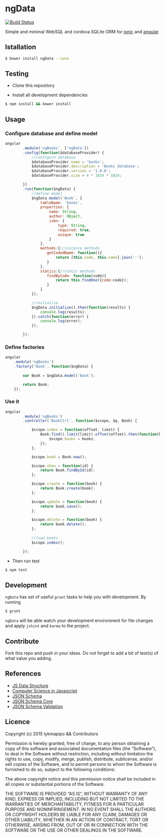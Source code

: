 ngData
======
[![Build Status](https://travis-ci.org/lykmapipo/ngData.svg?branch=master)](https://travis-ci.org/lykmapipo/ngData)

Simple and minimal WebSQL and cordova SQLite ORM for [ionic](https://github.com/driftyco/ionic) and [angular](https://github.com/angular/angular)

## Istallation
```sh
$ bower install ngData --save
```

## Testing

* Clone this repository

* Install all development dependencies
```sh
$ npm install && bower install
```

## Usage

### Configure database and define model
```js
angular
        .module('ngBooks', ['ngData'])
        .config(function($databaseProvider) {
            //configure database
            $databaseProvider.name = 'books';
            $databaseProvider.description = 'Books database';
            $databaseProvider.version = '1.0.0';
            $databaseProvider.size = 4 * 1024 * 1024;

        })
        .run(function($ngData) {
            //define model
            $ngData.model('Book', {
                tableName: 'books',
                properties: {
                    name: String,
                    author: Object,
                    isbn: {
                        type: String,
                        required: true,
                        unique: true
                    }
                },
                methods:{//instance methods
                   getCodedName: function(){
                       return [this.code, this.name].join('-');
                   }
                },
                statics:{//static methods
                   findByCode: function(code){
                       return this.findOne({code:code});
                   }
                }
            });

            //initialize 
            $ngData.initialize().then(function(results) {
                console.log(results);
            }).catch(function(error) {
                console.log(error);
            });

        });
```

### Define factories
```js
angular
    .module('ngBooks')
    .factory('Book', function($ngData) {
        
        var Book = $ngData.model('Book');

        return Book;
    });
```

### Use it
```js
angular
        .module('ngBooks')
        .controller('BookCtrl', function($scope, $q, Book) {

            $scope.index = function(offset, limit) {
                Book.find().limit(limit).offset(offset).then(function(books) {
                    $scope.books = books;
                });
            };

            $scope.book = Book.new();

            $scope.show = function(id) {
                return Book.findById(id);
            };

            $scope.create = function(book) {
                return Book.create(book);
            };

            $scope.update = function(book) {
                return book.save();
            };

            $scope.delete = function(book) {
                return book.delete();
            };
           
            //load books
            $scope.index();

        });
```

* Then run test
```sh
$ npm test
```

## Development
`ngData` has set of useful `grunt` tasks to help you with development. By running
```sh
$ grunt
```
`ngData` will be able watch your development environment for file changes and apply `jshint` and `karma` to the project.

## Contribute
Fork this repo and push in your ideas. Do not forget to add a bit of test(s) of what value you adding.

## References
- [JS Data Structure](https://developer.mozilla.org/en-US/docs/Web/JavaScript/Data_structures)
- [Computer Science in Javascript](https://github.com/nzakas/computer-science-in-javascript/)
- [JSON Schema](http://json-schema.org/)
- [JSON Schema Core](http://json-schema.org/latest/json-schema-core.html)
- [JSON Schema Validation](http://json-schema.org/latest/json-schema-validation.html)

## Licence

Copyright (c) 2015 lykmapipo && Contributors

Permission is hereby granted, free of charge, to any person obtaining a copy of this software and associated documentation files (the “Software”), to deal in the Software without restriction, including without limitation the rights to use, copy, modify, merge, publish, distribute, sublicense, and/or sell copies of the Software, and to permit persons to whom the Software is furnished to do so, subject to the following conditions:

The above copyright notice and this permission notice shall be included in all copies or substantial portions of the Software.

THE SOFTWARE IS PROVIDED “AS IS”, WITHOUT WARRANTY OF ANY KIND, EXPRESS OR IMPLIED, INCLUDING BUT NOT LIMITED TO THE WARRANTIES OF MERCHANTABILITY, FITNESS FOR A PARTICULAR PURPOSE AND NONINFRINGEMENT. IN NO EVENT SHALL THE AUTHORS OR COPYRIGHT HOLDERS BE LIABLE FOR ANY CLAIM, DAMAGES OR OTHER LIABILITY, WHETHER IN AN ACTION OF CONTRACT, TORT OR OTHERWISE, ARISING FROM, OUT OF OR IN CONNECTION WITH THE SOFTWARE OR THE USE OR OTHER DEALINGS IN THE SOFTWARE.
